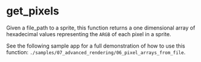# get_pixels

Given a file_path to a sprite, this function returns a one dimensional array of hexadecimal values representing the `ARGB` of each pixel in a sprite.

See the following sample app for a full demonstration of how to use this function: `./samples/07_advanced_rendering/06_pixel_arrays_from_file`.
